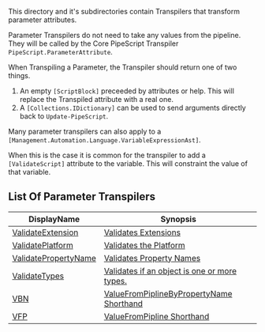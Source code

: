 This directory and it's subdirectories contain Transpilers that transform parameter attributes.

Parameter Transpilers do not need to take any values from the pipeline.
They will be called by the Core PipeScript Transpiler ```PipeScript.ParameterAttribute```.

When Transpiling a Parameter, the Transpiler should return one of two things.

1. An empty ```[ScriptBlock]``` preceeded by attributes or help.  This will replace the Transpiled attribute with a real one.
2. A ```[Collections.IDictionary]``` can be used to send arguments directly back to ```Update-PipeScript```.

Many parameter transpilers can also apply to a ```[Management.Automation.Language.VariableExpressionAst]```.  

When this is the case it is common for the transpiler to add a ```[ValidateScript]``` attribute to the variable.  This will constraint the value of that variable.

## List Of Parameter Transpilers


|DisplayName                                         |Synopsis                                                             |
|----------------------------------------------------|---------------------------------------------------------------------|
|[ValidateExtension](ValidateExtension.psx.ps1)      |[Validates Extensions](ValidateExtension.psx.ps1)                    |
|[ValidatePlatform](ValidatePlatform.psx.ps1)        |[Validates the Platform](ValidatePlatform.psx.ps1)                   |
|[ValidatePropertyName](ValidatePropertyName.psx.ps1)|[Validates Property Names](ValidatePropertyName.psx.ps1)             |
|[ValidateTypes](ValidateTypes.psx.ps1)              |[Validates if an object is one or more types.](ValidateTypes.psx.ps1)|
|[VBN](VBN.psx.ps1)                                  |[ValueFromPiplineByPropertyName Shorthand](VBN.psx.ps1)              |
|[VFP](VFP.psx.ps1)                                  |[ValueFromPipline Shorthand](VFP.psx.ps1)                            |






